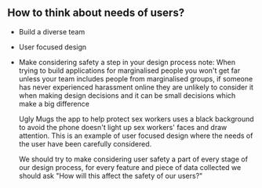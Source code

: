 ##  How to think about needs of users?

- Build a diverse team
- User focused design
- Make considering safety a step in your design process
note:
  When trying to build applications for marginalised people you won't get far unless your team includes people from marginalised groups, if someone has never experienced harassment online they are unlikely to consider it when making design decisions and it can be small decisions which make a big difference

  Ugly Mugs the app to help protect sex workers uses a black background to avoid the phone doesn't light up sex workers' faces and draw attention. This is an example of user focused design where the needs of the user have been carefully considered. 

  We should try to make considering user safety a part of every stage of our design process, for every feature and piece of data collected we should ask "How will this affect the safety of our users?"
